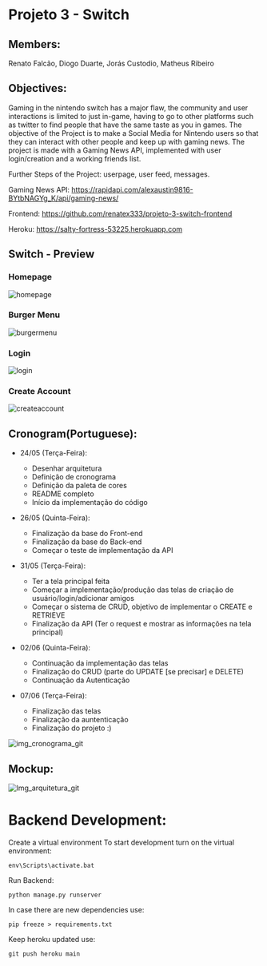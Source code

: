 # Projeto 3 - Switch

## Members: 
   Renato Falcão, Diogo Duarte, Jorás Custodio, Matheus Ribeiro

## Objectives: 
   Gaming in the nintendo switch has a major flaw, the community and user interactions is limited to just in-game, having to go to other platforms such as twitter to find people that have the same taste as you in games. The objective of the Project is to make a Social Media for Nintendo users so that they can interact with other people and keep up with gaming news. The project is made with a Gaming News API, implemented with user login/creation and a working friends list.
   
   Further Steps of the Project: userpage, user feed, messages.

Gaming News API: https://rapidapi.com/alexaustin9816-BYtbNAGYg_K/api/gaming-news/

Frontend: https://github.com/renatex333/projeto-3-switch-frontend

Heroku:  https://salty-fortress-53225.herokuapp.com

## Switch - Preview

### Homepage

![homepage](https://user-images.githubusercontent.com/15271557/173697820-fb9184df-91a0-49f3-9ae7-2ee53b1e6bd8.png)

### Burger Menu
![burgermenu](https://user-images.githubusercontent.com/15271557/173697841-02787a70-88d8-423c-b28c-d242fc9b62cb.png)

### Login
![login](https://user-images.githubusercontent.com/15271557/173698030-1acfda1b-3e9c-49c8-8133-94dd5d9ceecc.png)

### Create Account
![createaccount](https://user-images.githubusercontent.com/15271557/173698013-552202ee-1025-49e7-afe4-d155066331fc.png)

## Cronogram(Portuguese):

  - 24/05 (Terça-Feira): 
    - Desenhar arquitetura
    - Definição de cronograma
    - Definição da paleta de cores
    - README completo
    - Início da implementação do código
                       
                       
  - 26/05 (Quinta-Feira): 
    - Finalização da base do Front-end
    - Finalização da base do Back-end
    - Começar o teste de implementação da API
  
  
  - 31/05 (Terça-Feira): 
    - Ter a tela principal feita
    - Começar a implementação/produção das telas de criação de usuário/login/adicionar amigos
    - Começar o sistema de CRUD, objetivo de implementar o CREATE e RETRIEVE
    - Finalização da API (Ter o request e mostrar as informações na tela principal)
  
  - 02/06 (Quinta-Feira): 
    - Continuação da implementação das telas
    - Finalização do CRUD (parte do UPDATE [se precisar] e DELETE)
    - Continuação da Autenticação
  
  - 07/06 (Terça-Feira):
    - Finalização das telas
    - Finalização da auntenticação
    - Finalização do projeto :)

![img_cronograma_git](https://user-images.githubusercontent.com/62605906/170028006-26480478-3e9c-46ab-bb06-07e7f585e743.jpeg)


## Mockup:

![Img_arquitetura_git](https://user-images.githubusercontent.com/62605906/170023479-5cbeabeb-e760-41fe-a15b-039c5589790b.jpeg)


# Backend Development:

Create a virtual environment
To start development turn on the virtual environment:

    env\Scripts\activate.bat
    
Run Backend:

    python manage.py runserver

In case there are new dependencies use:

    pip freeze > requirements.txt
    
Keep heroku updated use:

    git push heroku main

